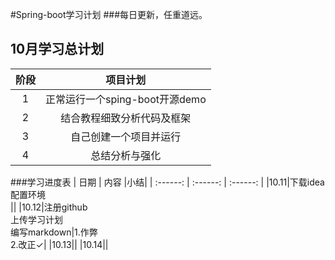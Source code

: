#Spring-boot学习计划
###每日更新，任重道远。
## 10月学习总计划
| 阶段 | 项目计划 |
| :------: | :------: |
|1|正常运行一个sping-boot开源demo|
|2|结合教程细致分析代码及框架|
|3|自己创建一个项目并运行|
|4|总结分析与强化|

###学习进度表
| 日期 | 内容 |小结|
| :------: | :------: | :------: |
|10.11|下载idea<br>配置环境</br>||
|10.12|注册github<br>上传学习计划<br>编写markdown|1.作弊<br>2.改正&#10003;|
|10.13||
|10.14||

